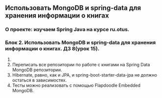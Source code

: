 ﻿## Использовать MongoDB и spring-data для хранения информации о книгах

### О проекте: изучаем Spring Java на курсе ru.otus.

<h3> Блок 2.   Использовать MongoDB и spring-data для хранения информации о книгах. ДЗ 8(урок 15).</h3>
<ol>
<li><li>Переписать все репозитории по работе с книгами на  Spring Data MongoDB репозитории.</li>
<li>Hibernate, равно, как и JPA, и spring-boot-starter-data-jpa не должно остаться в зависимостях.</li>
<li>Тесты можно реализовать с помощью Flapdoodle Embedded MongoDB.
</ol>